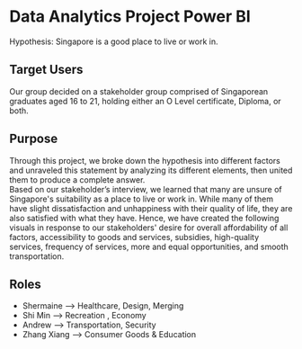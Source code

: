 # Data Analytics Project Power BI
Hypothesis: Singapore is a good place to live or work in. 

## Target Users 
Our group decided on a stakeholder group comprised of Singaporean graduates aged 16 to 21, holding either an O Level certificate, Diploma, or both. 

## Purpose
Through this project, we broke down the hypothesis into different factors and unraveled this statement by analyzing its different elements, then united them to produce a complete answer.  
Based on our stakeholder’s interview, we learned that many are unsure of Singapore's suitability as a place to live or work in. While many of them have slight dissatisfaction and unhappiness with their quality of life, they are also satisfied with what they have. Hence, we have created the following visuals in response to our stakeholders' desire for overall affordability of all factors, accessibility to goods and services, subsidies, high-quality services, frequency of services, more and equal opportunities, and smooth transportation.

## Roles 
- Shermaine -->  Healthcare, Design, Merging 
- Shi Min --> Recreation , Economy
- Andrew --> Transportation, Security 
- Zhang Xiang --> Consumer Goods & Education 
